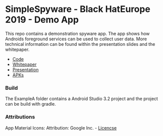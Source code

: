 # SimpleSpyware - Black HatEurope 2019 - Demo App 

This repo contains a demonstration spyware app. The app shows how Androids foreground services can be used to collect user data. More technical information can be found within the presentation slides and the whitepaper.

* [Code](https://github.com/7homasSutter/SimpleSpyware/releases)
* [Whitepaper](https://github.com/7homasSutter/SimpleSpyware/releases)
* [Presentation](https://github.com/7homasSutter/SimpleSpyware/releases)
* [APKs](https://github.com/7homasSutter/SimpleSpyware/releases)


### Build
The ExampleA folder contains a Android Studio 3.2 project and the project can be build with gradle.


### Attributions 
App Material Icons: Attribution: Google Inc. - [Licencse](https://creativecommons.org/licenses/by/4.0/deed.en)
